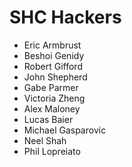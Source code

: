 # SHC Hackers

- Eric Armbrust
- Beshoi Genidy
- Robert Gifford
- John Shepherd
- Gabe Parmer
- Victoria Zheng
- Alex Maloney
- Lucas Baier
- Michael Gasparovic
- Neel Shah
- Phil Lopreiato
